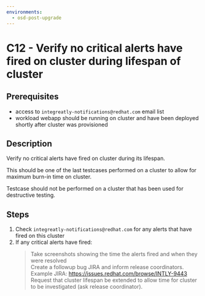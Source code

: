 ```yaml
---
environments:
  - osd-post-upgrade
---
```


# C12 - Verify no critical alerts have fired on cluster during lifespan of cluster

## Prerequisites

- access to `integreatly-notifications@redhat.com` email list
- workload webapp should be running on cluster and have been deployed shortly after cluster was provisioned

## Description

Verify no critical alerts have fired on cluster during its lifespan.

This should be one of the last testcases performed on a cluster to allow for maximum burn-in time on cluster.

Testcase should not be performed on a cluster that has been used for destructive testing.

## Steps

1. Check `integreatly-notifications@redhat.com` for any alerts that have fired on this cluster
2. If any critical alerts have fired:
   > Take screenshots showing the time the alerts fired and when they were resolved  
   > Create a followup bug JIRA and inform release coordinators. Example JIRA: https://issues.redhat.com/browse/INTLY-9443  
   > Request that cluster lifespan be extended to allow time for cluster to be investigated (ask release coordinator).
